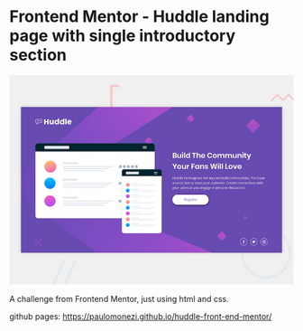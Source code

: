 # Frontend Mentor - Huddle landing page with single introductory section

![Design preview for the Huddle landing page with single introductory section](./design/desktop-preview.jpg)

A challenge from Frontend Mentor, just using html and css.

github pages: https://paulomonezi.github.io/huddle-front-end-mentor/
